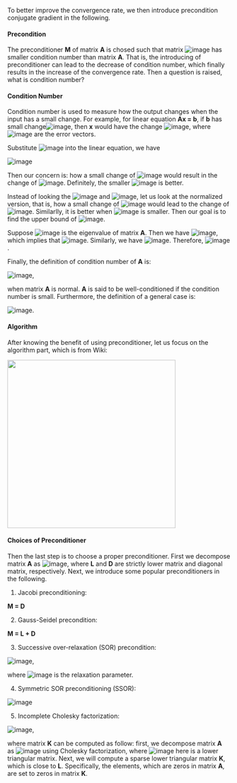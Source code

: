 To better improve the convergence rate, we then introduce precondition conjugate gradient in the following.

#### Precondition

The preconditioner **M** of matrix **A** is chosed such that matrix ![image](https://user-images.githubusercontent.com/29106484/61173498-d1150980-a559-11e9-9cb2-a865fdb0707b.png) has smaller condition number than matrix **A**. That is, the introducing of preconditioner can lead to the decrease of condition number, which finally results in the increase of the convergence rate. Then a question is raised, what is condition number?

#### Condition Number

Condition number is used to measure how the output changes when the input has a small change. For example, for linear equation 
**Ax = b**, if **b** has small change![image](https://user-images.githubusercontent.com/29106484/61173633-90b68b00-a55b-11e9-930a-547f7252d2e7.png), then **x** would have the change ![image](https://user-images.githubusercontent.com/29106484/61173648-afb51d00-a55b-11e9-8cf2-3bccd249908f.png), where ![image](https://user-images.githubusercontent.com/29106484/61173656-cd828200-a55b-11e9-8eb3-55f3e59f4300.png) are the error vectors.

Substitute ![image](https://user-images.githubusercontent.com/29106484/61173656-cd828200-a55b-11e9-8eb3-55f3e59f4300.png) into the linear equation, we have 

![image](https://user-images.githubusercontent.com/29106484/61173757-5bab3800-a55d-11e9-97a6-db6401919878.png)

Then our concern is: how a small change of ![image](https://user-images.githubusercontent.com/29106484/61173775-91502100-a55d-11e9-852f-d3a94e1ea4c5.png) would result in the change of ![image](https://user-images.githubusercontent.com/29106484/61173778-a0cf6a00-a55d-11e9-9f3d-2d07dbb8d8e3.png). Definitely, the smaller ![image](https://user-images.githubusercontent.com/29106484/61173778-a0cf6a00-a55d-11e9-9f3d-2d07dbb8d8e3.png) is better. 

Instead of looking the ![image](https://user-images.githubusercontent.com/29106484/61173775-91502100-a55d-11e9-852f-d3a94e1ea4c5.png) and ![image](https://user-images.githubusercontent.com/29106484/61173778-a0cf6a00-a55d-11e9-9f3d-2d07dbb8d8e3.png), let us look at the normalized version, that is, how a small change of ![image](https://user-images.githubusercontent.com/29106484/61173815-1d624880-a55e-11e9-93f5-f054890d15df.png) would lead to the change of ![image](https://user-images.githubusercontent.com/29106484/61173822-30751880-a55e-11e9-97d5-2d356825266c.png). Similarlly, it is better when ![image](https://user-images.githubusercontent.com/29106484/61173873-a5e0e900-a55e-11e9-9c2b-28b3ad11a3bf.png)
 is smaller. Then our goal is to find the upper bound of ![image](https://user-images.githubusercontent.com/29106484/61173873-a5e0e900-a55e-11e9-9c2b-28b3ad11a3bf.png).
 
Suppose ![image](https://user-images.githubusercontent.com/29106484/61173930-518a3900-a55f-11e9-8c3e-10c41c44eee5.png) is the eigenvalue of matrix **A**. Then we have ![image](https://user-images.githubusercontent.com/29106484/61173965-b3e33980-a55f-11e9-9c09-0adc0710b758.png), which implies that ![image](https://user-images.githubusercontent.com/29106484/61173972-cfe6db00-a55f-11e9-984b-e628eb1140b0.png). Similarly, we have ![image](https://user-images.githubusercontent.com/29106484/61173983-09b7e180-a560-11e9-8fb6-53017f0a56b1.png). Therefore, ![image](https://user-images.githubusercontent.com/29106484/61173992-2e13be00-a560-11e9-8f12-f5e56430463d.png).

Finally, the definition of condition number of **A** is: 

![image](https://user-images.githubusercontent.com/29106484/61178459-f97d2200-a5b2-11e9-950f-d002177750f4.png),

when matrix **A** is normal. **A** is said to be well-conditioned if the condition number is small. Furthermore, the definition of a general case is:

![image](https://user-images.githubusercontent.com/29106484/61178473-16195a00-a5b3-11e9-81b9-3d431bbf8b26.png).

#### Algorithm
After knowing the benefit of using preconditioner, let us focus on the algorithm part, which is from Wiki:

<img width="380" src="https://user-images.githubusercontent.com/29106484/61248052-f0f22c00-a717-11e9-94e8-3b0659595150.png">

#### Choices of Preconditioner
Then the last step is to choose a proper preconditioner. First we decompose matrix **A** as ![image](https://user-images.githubusercontent.com/29106484/61174340-56052080-a564-11e9-9647-48c9b51d609b.png), where **L** and **D** are strictly lower matrix and diagonal matrix, respectively. Next, we introduce some popular preconditioners in the following.

1. Jacobi preconditioning: 

**M = D**

2. Gauss-Seidel precondition: 

**M = L + D**

3. Successive over-relaxation (SOR) precondition: 

![image](https://user-images.githubusercontent.com/29106484/61174418-5a7e0900-a565-11e9-9438-7fe5894320e1.png), 

where ![image](https://user-images.githubusercontent.com/29106484/61174446-ae88ed80-a565-11e9-9639-aa646769f6d7.png) is the relaxation parameter.

4. Symmetric SOR preconditioning (SSOR): 

![image](https://user-images.githubusercontent.com/29106484/61174505-c745d300-a566-11e9-95dc-28a1888ed1f5.png)

5. Incomplete Cholesky factorization: 

![image](https://user-images.githubusercontent.com/29106484/61175824-8c9a6580-a57b-11e9-8d1c-03cb5904a9d6.png),

where matrix **K** can be computed as follow: first, we decompose matrix **A** as ![image](https://user-images.githubusercontent.com/29106484/61175770-97082f80-a57a-11e9-8d70-e8d0093ce92c.png) using Cholesky factorization, where ![image](https://user-images.githubusercontent.com/29106484/61175795-0e3dc380-a57b-11e9-8122-3b7ce6580d30.png) here is a lower triangular matrix. Next, we will compute a sparse lower triangular matrix **K**, which is close to **L**. Specifically, the elements, which are zeros in matrix **A**, are set to zeros in matrix **K**. 
